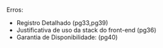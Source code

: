 Erros:
- Registro Detalhado (pg33,pg39)
- Justificativa de uso da stack do front-end (pg36)
- Garantia de Disponibilidade: (pg40)
